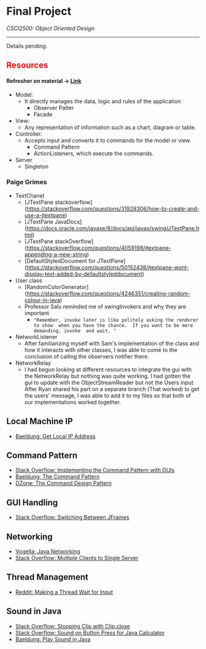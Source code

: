 # Final Project

*CSCI2500: Object Oriented Design*

---

Details pending.

## <span style="color:red">Resources</span>

#### Refresher on material → [Link](https://en.wikipedia.org/wiki/Model%E2%80%93view%E2%80%93controller)

* Model:
    * It directly manages the data, logic and rules of the application
        * Observer Patter
        * Facade
* View:
    * Any representation of information such as a chart, diagram or table.
* Controller:
    * Accepts input and converts it to commands for the model or view.
        * Command Pattern
        * ActionListeners, which execute the commands.
* Server
    * Singleton

### Paige Grimes

* TextChanel
    * [JTextPane stackoverflow] (https://stackoverflow.com/questions/31928306/how-to-create-and-use-a-jtextpane)
    * [JTextPane JavaDocs] (https://docs.oracle.com/javase/8/docs/api/javax/swing/JTextPane.html)
    * [JTextPane stackOverflow] (https://stackoverflow.com/questions/4059198/jtextpane-appending-a-new-string)
    * [DefaultStyledDocument for JTextPane] (https://stackoverflow.com/questions/50152438/jtextpane-wont-display-text-added-by-defaultstyleddocument)
* User class
    * [RandomColorGenerator] (https://stackoverflow.com/questions/4246351/creating-random-colour-in-java)
    * Professor Salu reminded me of swingInvokers and why they are important
      * ``"Remember, invoke later is like politely asking the renderer to show 
         when you have the chance.  If you want to be more demanding, invoke 
         and wait. "``
* NetworkListener
    * After familiarizing myself with Sam's implementation of the class and
      how it interacts with other classes, I was able to come to the
      conclusion of calling the observers notifier there.
* NetworkRelay
    * I had begun looking at different resources to integrate the gui with the
      NetworkRelay but nothing was quite working. I had gotten the gui to
      update with the ObjectStreamReader but not the Users input. After Ryan
      shared his part on a separate branch (That worked) to get the users'
      message, I was able to add it to my files so that both of our
      implementations worked together.

## Local Machine IP
- [Baeldung: Get Local IP Address](https://www.baeldung.com/java-get-ip-address)

## Command Pattern
- [Stack Overflow: Implementing the Command Pattern with GUIs](https://stackoverflow.com/questions/30058903/implementing-the-command-pattern-with-guis)
- [Baeldung: The Command Pattern](https://www.baeldung.com/java-command-pattern)
- [DZone: The Command Design Pattern](https://dzone.com/articles/the-command-design-pattern)

## GUI Handling
- [Stack Overflow: Switching Between JFrames](https://stackoverflow.com/questions/6588984/switching-between-jframes)

## Networking
- [Vogella: Java Networking](https://www.vogella.com/tutorials/JavaNetworking/article.html)
- [Stack Overflow: Multiple Clients to Single Server](https://stackoverflow.com/questions/10131377/socket-programming-multiple-client-to-single-server)

## Thread Management
- [Reddit: Making a Thread Wait for Input](https://www.reddit.com/r/learnjava/comments/10it7j8/making_a_thread_wait/)

## Sound in Java
- [Stack Overflow: Stopping Clip with Clip.close](https://stackoverflow.com/questions/34123969/stopping-clip-with-clip-close)
- [Stack Overflow: Sound on Button Press for Java Calculator](https://stackoverflow.com/questions/15526255/best-way-to-get-sound-on-button-press-for-a-java-calculator)
- [Baeldung: Play Sound in Java](https://www.baeldung.com/java-play-sound)